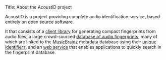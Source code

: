 Title: About the AcoustID project

AcoustID is a project providing complete audio identification service,
based entirely on open source software.

It that consists of a [client library](/chromaprint) for generating
compact fingerprints from audio files, a large crowd-sourced
[database of audio fingerprints](/database), many of which are linked
to the [MusicBrainz][mb] metadata
database using their [unique identifiers][mbid], and an [web service](/webservice)
that enables applications to quickly search in the fingerprint database.

[mb]: //musicbrainz.org/
[mbid]: //musicbrainz.org/doc/MusicBrainz_Identifier
